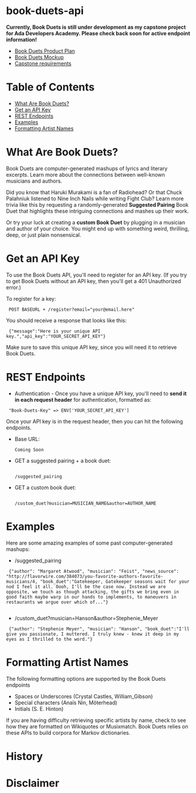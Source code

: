 # book-duets-api

**Currently, Book Duets is still under development as my capstone project for Ada Developers Academy. Please check back soon for active endpoint information!**

- [Book Duets Product Plan](https://github.com/lorainekv/book-duets-api/blob/master/product_plan.md)
- [Book Duets Mockup](https://github.com/lorainekv/book-duets-api/blob/master/bookduets_mockup.pdf)
- [Capstone requirements](https://github.com/Ada-Developers-Academy/daily-curriculum/blob/master/topic_resources/capstone/capstone.md)

# Table of Contents
* [What Are Book Duets?](#what-are-book-duets)
* [Get an API Key](#get-api-key)
* [REST Endpoints](#rest-endpoints)
* [Examples](#examples)
* [Formatting Artist Names](#formatting-names)

# <a name="what-are-book-duets"></a> What Are Book Duets?

Book Duets are computer-generated mashups of lyrics and literary excerpts. Learn more about the connections between well-known musicians and authors.

Did you know that Haruki Murakami is a fan of Radiohead? Or that Chuck Palahniuk listened to Nine Inch Nails while writing Fight Club? Learn more trivia like this by requesting a randomly-generated **Suggested Pairing** Book Duet that highlights these intriguing connections and mashes up their work.

Or try your luck at creating a **custom Book Duet** by plugging in a musician and author of your choice. You might end up with something weird, thrilling, deep, or just plain nonsensical.  

# <a name="get-api-key"></a> Get an API Key

To use the Book Duets API, you'll need to register for an API key. (If you try to get Book Duets without an API key, then you'll get a 401 Unauthorized error.)  

To register for a key:
<pre><code> POST BASEURL + /register?email="your@email.here" </code></pre>

You should receive a response that looks like this:

<pre><code> {"message":"Here is your unique API key.","api_key":"YOUR_SECRET_API_KEY"} </code></pre>

Make sure to save this unique API key, since you will need it to retrieve Book Duets.

# <a name="rest-endpoints"></a> REST Endpoints

- Authentication - Once you have a unique API key, you'll need to **send it in each request header** for authentication, formatted as:
<pre><code> "Book-Duets-Key" => ENV['YOUR_SECRET_API_KEY'] </pre></code>

Once your API key is in the request header, then you can hit the following endpoints.    


- Base URL: <pre><code>Coming Soon</code></pre>

- GET a suggested pairing + a book duet: <pre><code> /suggested_pairing </code></pre>

- GET a custom book duet: <pre><code> /custom_duet?musician=MUSICIAN_NAME&author=AUTHOR_NAME </code></pre>

# <a name="examples"></a> Examples

Here are some amazing examples of some past computer-generated mashups:

  - /suggested_pairing

  <pre><code> {"author": "Margaret Atwood", "musician": "Feist", "news_source": "http://flavorwire.com/384073/you-favorite-authors-favorite-musicians/4, "book_duet":"Gatekeeper, Gatekeeper seasons wait for your nod I feel it all. Oooh, I'll be the case now. Instead we are opposite, we touch as though attacking, the gifts we bring even in good faith maybe warp in our hands to implements, to maneuvers in restaurants we argue over which of..."}
   </code></pre>

  - /custom_duet?musician=Hanson&author=Stephenie_Meyer

  <pre><code> {"author": "Stephenie Meyer", "musician": "Hanson", "book_duet":"I'll give you passionate, I muttered. I truly knew - knew it deep in my eyes as I thrilled to the word."} </code></pre>

# <a name="formatting-names"></a> Formatting Artist Names


  The following formatting options are supported by the Book Duets endpoints
  - Spaces or Underscores (Crystal Castles, William_Gibson)
  - Special characters (Anaïs Nin, Möterhead)
  - Initials (S. E. Hinton)

  If you are having difficulty retrieving specific artists by name, check to see how they are formatted on Wikiquotes or Musixmatch. Book Duets relies on these APIs to build corpora for Markov dictionaries.

# <a name="history"></a> History

# <a name="Disclaimer"></a> Disclaimer
